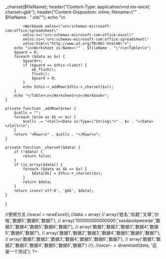<?php

/**
 * 生成excel文件操作
 *
 * @author wesley wu
 * @date 2013.12.9
 */

namespace Admin\ORG;

class Excel {

    private $limit = 10000;

    public function download($data, $fileName) {
        $fileName = $this->_charset($fileName);
        header("Content-Type: application/vnd.ms-excel; charset=gbk");
        header("Content-Disposition: inline; filename=\"" . $fileName . ".xls\"");
        echo "<?xml version=\"1.0\" encoding=\"gbk\"?>\n
            <Workbook xmlns=\"urn:schemas-microsoft-com:office:spreadsheet\"
            xmlns:x=\"urn:schemas-microsoft-com:office:excel\"
            xmlns:ss=\"urn:schemas-microsoft-com:office:spreadsheet\"
            xmlns:html=\"http://www.w3.org/TR/REC-html40\">";
        echo "\n<Worksheet ss:Name=\"" . $fileName . "\">\n<Table>\n";
        $guard = 0;
        foreach ($data as $v) {
            $guard++;
            if ($guard == $this->limit) {
                ob_flush();
                flush();
                $guard = 0;
            }
            echo $this->_addRow($this->_charset($v));
        }
        echo "</Table>\n</Worksheet>\n</Workbook>";
    }

    private function _addRow($row) {
        $cells = "";
        foreach ($row as $k => $v) {
            $cells .= "<Cell><Data ss:Type=\"String\">" . $v . "</Data></Cell>\n";
        }
        return "<Row>\n" . $cells . "</Row>\n";
    }

    private function _charset($data) {
        if (!$data) {
            return false;
        }
        if (is_array($data)) {
            foreach ($data as $k => $v) {
                $data[$k] = $this->_charset($v);
            }
            return $data;
        }
        return iconv('utf-8', 'gbk', $data);
    }

}

//使用方法
//$excel = new Excel();
//$data = array(
//    array('姓名','标题','文章','价格','数据5','数据6','数据7'),
//    array('100000000000000','xasdasdqwewqe','数据3','数据4','数据5','数据6','数据7'),
//    array('数据1','数据2','数据3','数据4','数据5','数据6','数据7'),
//    array('数据1','数据2','数据3','数据4','数据5','数据6','数据7'),
//    array('数据1','数据2','数据3','数据4','数据5','数据6','数据7'),
//    array('数据1','数据2','数据3','数据4','数据5','数据6','数据7')
//);
//$excel->download($data, '这是一个测试');
?>

